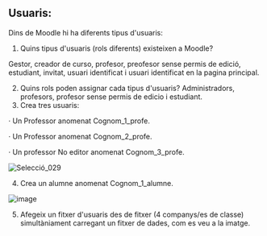 ## Usuaris:
Dins de Moodle hi ha diferents tipus d'usuaris:

1. Quins tipus d'usuaris (rols diferents) existeixen a Moodle?

Gestor, creador de curso, profesor, preofesor sense permis de edició, estudiant, invitat, usuari identificat i usuari identificat en la pagina principal.

2. Quins rols poden assignar cada tipus d'usuaris?
Administradors, profesors, profesor sense permis de edicio i estudiant.
3. Crea tres usuaris:

 · Un Professor anomenat Cognom_1_profe.
 
 · Un Professor anomenat Cognom_2_profe.
 
 · Un professor No editor anomenat Cognom_3_profe.
 
 ![Selecció_029](https://user-images.githubusercontent.com/114423315/207123166-56f488cd-11e1-4a43-a8de-c648e548b300.png)
 
4. Crea un alumne anomenat Cognom_1_alumne.

![image](https://user-images.githubusercontent.com/114423315/207124641-543a3e4e-bd1e-4193-874e-c03771cdaf49.png)

5. Afegeix un fitxer d'usuaris des de fitxer (4 companys/es de classe) simultàniament carregant un fitxer de dades, com es veu a la imatge.
